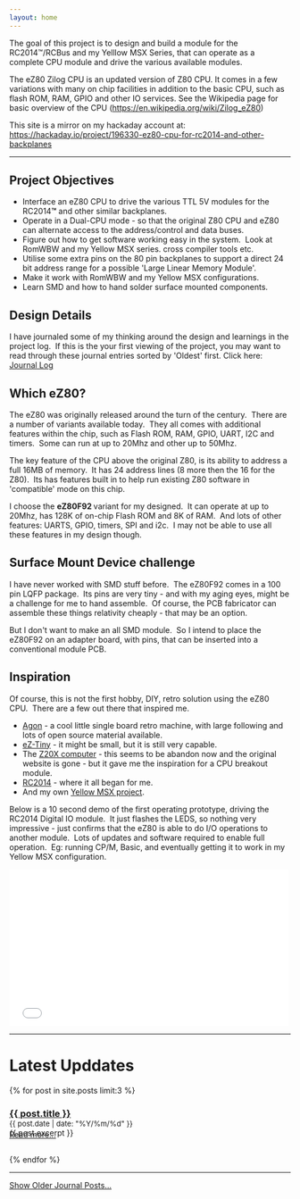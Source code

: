 ```yaml
---
layout: home
---
```



The goal of this project is to design and build a module for the RC2014™/RCBus and my Yelllow MSX Series, that can operate as a complete CPU module and drive the various available modules.

The eZ80 Zilog CPU is an updated version of Z80 CPU. It comes in a few variations with many on chip facilities in addition to the basic CPU, such as flash ROM, RAM, GPIO and other IO services. See the Wikipedia page for basic overview of the CPU (<a href="https://en.wikipedia.org/wiki/Zilog_eZ80">https://en.wikipedia.org/wiki/Zilog_eZ80</a>)

This site is a mirror on my hackaday account at: <a href="https://hackaday.io/project/196330-ez80-cpu-for-rc2014-and-other-backplanes">https://hackaday.io/project/196330-ez80-cpu-for-rc2014-and-other-backplanes</a>

---

<h2><strong>Project Objectives<br></strong></h2>

<ul><li>Interface an eZ80 CPU to drive the various TTL 5V modules for the RC2014<strong>&trade;</strong> and other similar backplanes.</li><li>Operate in a Dual-CPU mode - so that the original Z80 CPU and eZ80 can alternate access to the address/control and data buses.</li><li>Figure out how to get software working easy in the system.&nbsp; Look at RomWBW and my Yellow MSX series. cross compiler tools etc.</li><li>Utilise some extra pins on the 80 pin backplanes to support a direct 24 bit address range for a possible 'Large Linear Memory Module'.</li><li>Make it work with RomWBW and my Yellow MSX configurations.</li><li>Learn SMD and how to hand solder surface mounted components.</li></ul>

<h2><strong>Design Details</strong></h2>

I have journaled some of my thinking around the design and learnings in the project log.&nbsp; If this is the your first viewing of the project, you may want to read through these journal entries sorted by 'Oldest' first. Click here: [Journal Log](./all-journals.md)

<h2><strong>Which eZ80?</strong></h2>

<p>The eZ80 was originally released around the turn of the century.&nbsp; There are a number of variants available today.&nbsp; They all comes with additional features within the chip, such as Flash ROM, RAM, GPIO, UART, I2C and timers.&nbsp; Some can run at up to 20Mhz and other up to 50Mhz.&nbsp;&nbsp;</p>

<p>The key feature of the CPU above the original Z80, is its ability to address a full 16MB of memory.&nbsp; It has 24 address lines (8 more then the 16 for the Z80).&nbsp; Its has features built in to help run existing Z80 software in 'compatible' mode on this chip.&nbsp;&nbsp;</p>

<p>I choose the&nbsp;<strong>eZ80F92 </strong>variant for my designed.&nbsp; It can operate at up to 20Mhz, has 128K of on-chip Flash ROM and 8K of RAM.&nbsp; And lots of other features: UARTS, GPIO, timers, SPI and i2c.&nbsp; I may not be able to use all these features in my design though.</p>

<h2><strong>Surface Mount Device challenge</strong></h2>

<p>I have never worked with SMD stuff before.&nbsp; The eZ80F92&nbsp;comes in a 100 pin LQFP package.&nbsp; Its pins are very tiny - and with my aging eyes, might be a challenge for me to hand assemble.&nbsp; Of course, the PCB fabricator can assemble these things relativity cheaply - that may be an option.&nbsp;&nbsp;</p>

<p>But I don't want to make an all SMD module.&nbsp; So I intend to place the eZ80F92 on an adapter board, with pins, that can be inserted into a conventional module PCB.</p>

<h2><strong>Inspiration</strong></h2>

<p>Of course, this is not the first hobby, DIY, retro solution using the eZ80 CPU.&nbsp; There are a few out there that inspired me.</p>

<ul>
  <li>
    <a href="https://github.com/TheByteAttic/AgonLight">Agon</a> - a cool little single board retro machine, with large following and lots of open source material available.
  </li>

  <li>
    <a href="https://drive.google.com/file/d/1xoRq0Suo46uGw3tNLPOU8g6G4coTdOsZ/view">eZ-Tiny</a> - it might be small, but it is still very capable.
  </li>

  <li>The <a href="https://hackaday.com/2020/02/23/a-z80-computer-at-the-next-level/">Z20X computer</a> - this seems to be abandon now and the original website is gone - but it gave me the inspiration for a CPU breakout module.
  </li>

  <li><a href="https://rc2014.co.uk/">RC2014</a> - where it all began for me.</li>

  <li>And my own <a href="https://github.com/vipoo/yellow-msx-series-for-rc2014">Yellow MSX project</a>.</li>
</ul>


<p>Below is a 10 second demo of the first operating prototype, driving the RC2014 Digital IO module.&nbsp; It just flashes the LEDS, so nothing very impressive - just confirms that the eZ80 is able to do I/O operations to another module.&nbsp; Lots of updates and software required to enable full operation.&nbsp; Eg: running CP/M, Basic, and eventually getting it to work in my Yellow MSX configuration.</p>

<div class="video-container"><iframe style="width: 500px; height: 281px;" src="//www.youtube.com/embed/s31_nAPKu_E" frameborder="0" allowfullscreen=""></iframe></div>

---

# Latest Upddates

  {% for post in site.posts limit:3 %}
  <div>
      <h3 style="margin-bottom: 0px"><a href="{{ site.baseurl }}{{ post.url }}">{{ post.title }}</a></h3>
      <div style="font-size: small">{{ post.date | date: "%Y/%m/%d" }}</div>
      <div style="margin-bottom: -1em">{{ post.excerpt }}</div>
      <a href="{{ site.baseurl }}{{ post.url }}">Read more...</a>
      <div style="padding-bottom: 2em" ></div>
      </div>
  {% endfor %}


---

<script>
function showAllPosts() {
  var allPostsSection = document.getElementById("allPosts");
  if (allPostsSection.style.display === "none") {
    allPostsSection.style.display = "block";
  } else {
    allPostsSection.style.display = "none";
  }
}
</script>

<a href="javascript:void(0)" onclick="showAllPosts()">Show Older Journal Posts...</a>

<div id="allPosts" style="display:none">

{% for post in site.posts offset:3 %}
  <div>
      <h3 style="margin-bottom: 0px"><a href="{{ site.baseurl }}{{ post.url }}">{{ post.title }}</a></h3>
      <div style="font-size: small">{{ post.date | date: "%Y/%m/%d" }}</div>
      <div style="margin-bottom: -1em">{{ post.excerpt }}</div>
      <a href="{{ site.baseurl }}{{ post.url }}">Read more...</a>
      <div style="padding-bottom: 2em" ></div>
  </div>

{% endfor %}
</div>
